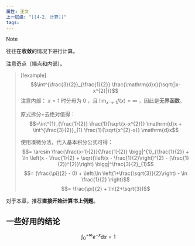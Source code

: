```yaml
---
属性: 正文
上一层级: "[[4-2. 计算]]"
tags:
---
```


>[!note] 
>往往在**收敛**的情况下进行计算。

注意奇点（端点和内部）。

> [!example] 
> $$\int^{\frac{3}{2}}_{\frac{1}{2}}  \frac{\mathrm{d}x}{\sqrt{|x-x^{2}|}}$$
> 注意内部： $x=1$ 时分母为 $0$ ，且 $\lim_{x \to 1} f(x) = \infty$ ，因此是**无界函数**。
> 
> 原式拆分+去绝对值得：$$=\int^{1}_{\frac{1}{2}} \frac{1}{\sqrt{x-x^{2}}} \mathrm{d}x + \int^{\frac{3}{2}}_{1} \frac{1}{\sqrt{x^{2}-x}} \mathrm{d}x$$
> 
> 使用凑微分法，代入基本积分公式可得：$$= \arcsin \frac{\frac{x-1}{2}}{\frac{1}{2}} \bigg|^{1}_{\frac{1}{2}} + \ln \left(x - \frac{1}{2} + \sqrt{\left(x - \frac{1}{2}\right)^{2} - (\frac{1}{2})^{2}}\right) \bigg|^\frac{3}{2}_{1}$$
> $$= (\frac{\pi}{2} - 0) + \left(\ln \left(1+\frac{\sqrt{3}}{2}\right) - \ln \frac{1}{2} \right)$$
> $$= \frac{\pi}{2} + \ln(2+\sqrt{3})$$

对于本章，推荐**直接开始计算书上例题**。

## 一些好用的结论

$$\int^{+\infty}_{0} e^{-x} \mathrm{d}x = 1$$

